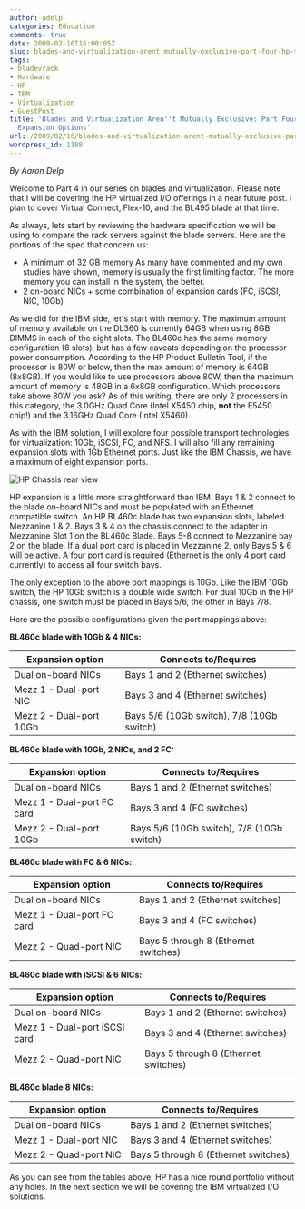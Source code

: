```yaml
---
author: adelp
categories: Education
comments: true
date: 2009-02-16T16:00:05Z
slug: blades-and-virtualization-arent-mutually-exclusive-part-four-hp-traditional-expansion-options
tags:
- bladevrack
- Hardware
- HP
- IBM
- Virtualization
- GuestPost
title: 'Blades and Virtualization Aren''t Mutually Exclusive: Part Four, HP Traditional
  Expansion Options'
url: /2009/02/16/blades-and-virtualization-arent-mutually-exclusive-part-four-hp-traditional-expansion-options/
wordpress_id: 1188
---
```


_By Aaron Delp_

Welcome to Part 4 in our series on blades and virtualization. Please note that I will be covering the HP virtualized I/O offerings in a near future post. I plan to cover Virtual Connect, Flex-10, and the BL495 blade at that time.

As always, lets start by reviewing the hardware specification we will be using to compare the rack servers against the blade servers. Here are the portions of the spec that concern us:

* A minimum of 32 GB memory  As many have commented and my own studies have shown, memory is usually the first limiting factor. The more memory you can install in the system, the better.  
* 2 on-board NICs + some combination of expansion cards (FC, iSCSI, NIC, 10Gb)

As we did for the IBM side, let's start with memory. The maximum amount of memory available on the DL360 is currently 64GB when using 8GB DIMMS in each of the eight slots. The BL460c has the same memory configuration (8 slots), but has a few caveats depending on the processor power consumption. According to the HP Product Bulletin Tool, if the processor is 80W or below, then the max amount of memory is 64GB (8x8GB). If you would like to use processors above 80W, then the maximum amount of memory is 48GB in a 6x8GB configuration. Which processors take above 80W you ask? As of this writing, there are only 2 processors in this category, the 3.0GHz Quad Core (Intel X5450 chip, **not** the E5450 chip!) and the 3.16GHz Quad Core (Intel X5460).

As with the IBM solution, I will explore four possible transport technologies for virtualization: 10Gb, iSCSI, FC, and NFS. I will also fill any remaining expansion slots with 1Gb Ethernet ports. Just like the IBM Chassis, we have a maximum of eight expansion ports.

![HP Chassis rear view](/public/img/hp-chassis-rear.jpg)

HP expansion is a little more straightforward than IBM. Bays 1 & 2 connect to the blade on-board NICs and must be populated with an Ethernet compatible switch. An HP BL460c blade has two expansion slots, labeled Mezzanine 1 & 2. Bays 3 & 4 on the chassis connect to the adapter in Mezzanine Slot 1 on the BL460c Blade. Bays 5-8 connect to Mezzanine bay 2 on the blade. If a dual port card is placed in Mezzanine 2, only Bays 5 & 6 will be active. A four port card is required (Ethernet is the only 4 port card currently) to access all four switch bays.

The only exception to the above port mappings is 10Gb. Like the IBM 10Gb switch, the HP 10Gb switch is a double wide switch. For dual 10Gb in the HP chassis, one switch must be placed in Bays 5/6, the other in Bays 7/8.

Here are the possible configurations given the port mappings above:

**BL460c blade with 10Gb & 4 NICs:**

| Expansion option        | Connects to/Requires                      |
|-------------------------|-------------------------------------------|
| Dual on-board NICs      | Bays 1 and 2 (Ethernet switches)          |
| Mezz 1 - Dual-port NIC  | Bays 3 and 4 (Ethernet switches)          |
| Mezz 2 - Dual-port 10Gb | Bays 5/6 (10Gb switch), 7/8 (10Gb switch) |

**BL460c blade with 10Gb, 2 NICs, and 2 FC:**

| Expansion option           | Connects to/Requires                      |
|----------------------------|-------------------------------------------|
| Dual on-board NICs         | Bays 1 and 2 (Ethernet switches)          |
| Mezz 1 - Dual-port FC card | Bays 3 and 4 (FC switches)                |
| Mezz 2 - Dual-port 10Gb    | Bays 5/6 (10Gb switch), 7/8 (10Gb switch) |

**BL460c blade with FC & 6 NICs:**

| Expansion option           | Connects to/Requires                 |
|----------------------------|--------------------------------------|
| Dual on-board NICs         | Bays 1 and 2 (Ethernet switches)     |
| Mezz 1 - Dual-port FC card | Bays 3 and 4 (FC switches)           |
| Mezz 2 - Quad-port NIC     | Bays 5 through 8 (Ethernet switches) |

**BL460c blade with iSCSI & 6 NICs:**

| Expansion option              | Connects to/Requires                 |
|-------------------------------|--------------------------------------|
| Dual on-board NICs            | Bays 1 and 2 (Ethernet switches)     |
| Mezz 1 - Dual-port iSCSI card | Bays 3 and 4 (Ethernet switches)     |
| Mezz 2 - Quad-port NIC        | Bays 5 through 8 (Ethernet switches) |

**BL460c blade 8 NICs:**

| Expansion option       | Connects to/Requires                 |
|------------------------|--------------------------------------|
| Dual on-board NICs     | Bays 1 and 2 (Ethernet switches)     |
| Mezz 1 - Dual-port NIC | Bays 3 and 4 (Ethernet switches)     |
| Mezz 2 - Quad-port NIC | Bays 5 through 8 (Ethernet switches) |

As you can see from the tables above, HP has a nice round portfolio without any holes. In the next section we will be covering the IBM virtualized I/O solutions.
